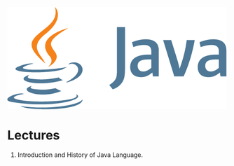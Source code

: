 ![Java_Logo](assets/images/java_logo.png)

# Lectures

1. Introduction and History of Java Language.
